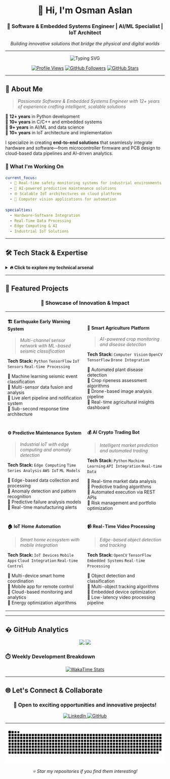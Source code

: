 <div align="center">

# 👋 Hi, I'm Osman Aslan

### 🚀 Software & Embedded Systems Engineer | AI/ML Specialist | IoT Architect

*Building innovative solutions that bridge the physical and digital worlds*

---

<p align="center">
  <img src="https://readme-typing-svg.demolab.com?font=Fira+Code&duration=3000&pause=1000&color=2196F3&center=true&vCenter=true&multiline=true&width=800&height=100&lines=12%2B+Years+in+Python+%7C+10%2B+Years+in+C%2FC%2B%2B;AI%2FML+%7C+IoT+%7C+Embedded+Systems;Real-Time+Data+Processing+%7C+Cloud+Architecture" alt="Typing SVG" />
</p>

[![Profile Views](https://komarev.com/ghpvc/?username=oaslananka&color=blue&style=flat-square&label=Profile+Views)](https://github.com/oaslananka)
[![GitHub Followers](https://img.shields.io/github/followers/oaslananka?label=Followers&style=flat-square&color=blue)](https://github.com/oaslananka)
[![GitHub Stars](https://img.shields.io/github/stars/oaslananka?label=Stars&style=flat-square&color=yellow)](https://github.com/oaslananka?tab=stars)

</div>

---

## 🎯 About Me

> *Passionate Software & Embedded Systems Engineer with 12+ years of experience crafting intelligent, scalable solutions*

🔹 **12+ years** in Python development  
🔹 **10+ years** in C/C++ and embedded systems  
🔹 **9+ years** in AI/ML and data science  
🔹 **10+ years** in IoT architecture and implementation  

I specialize in creating **end-to-end solutions** that seamlessly integrate hardware and software—from microcontroller firmware and PCB design to cloud-based data pipelines and AI-driven analytics.

### 🌟 What I'm Working On

```yaml
current_focus:
  - 🔭 Real-time safety monitoring systems for industrial environments
  - 🧠 AI-powered predictive maintenance solutions
  - 🌐 Scalable IoT architectures on cloud platforms
  - 📱 Computer vision applications for automation

specialties:
  - Hardware-Software Integration
  - Real-Time Data Processing
  - Edge Computing & AI
  - Industrial IoT Solutions
```

---

## 🛠️ Tech Stack & Expertise

<details>
<summary><b>🔥 Click to explore my technical arsenal</b></summary>

### 💻 Programming Languages
<p align="left">
<img src="https://skillicons.dev/icons?i=python,cpp,cs,javascript,kotlin,go,bash,postgresql" />
</p>

### ☁️ Cloud & DevOps
<p align="left">
<img src="https://skillicons.dev/icons?i=aws,azure,docker,kubernetes,terraform,jenkins,ansible,linux" />
</p>

### � AI/ML & Data Science
<p align="left">
<img src="https://skillicons.dev/icons?i=tensorflow,pytorch,opencv" />
<img src="https://img.shields.io/badge/Scikit--learn-F7931E?style=for-the-badge&logo=scikit-learn&logoColor=white" />
<img src="https://img.shields.io/badge/NumPy-013243?style=for-the-badge&logo=numpy&logoColor=white" />
<img src="https://img.shields.io/badge/Pandas-150458?style=for-the-badge&logo=pandas&logoColor=white" />
<img src="https://img.shields.io/badge/OpenAI-00A3E0?style=for-the-badge&logo=openai&logoColor=white" />
<img src="https://img.shields.io/badge/Hugging%20Face-FD7A00?style=for-the-badge&logo=huggingface&logoColor=white" />
<img src="https://img.shields.io/badge/LangChain-FF4B00?style=for-the-badge&logo=langchain&logoColor=white" />
</p>

### 🔧 Embedded & Hardware
<p align="left">
<img src="https://img.shields.io/badge/ESP32-E7352C?style=for-the-badge&logo=espressif&logoColor=white" />
<img src="https://img.shields.io/badge/STM32-03234B?style=for-the-badge&logo=stmicroelectronics&logoColor=white" />
<img src="https://img.shields.io/badge/Arduino-00979D?style=for-the-badge&logo=arduino&logoColor=white" />
<img src="https://img.shields.io/badge/Raspberry%20Pi-A22846?style=for-the-badge&logo=raspberrypi&logoColor=white" />
<img src="https://img.shields.io/badge/PlatformIO-EE7C2B?style=for-the-badge&logo=platformio&logoColor=white" />
</p>

### 🗄️ Databases & Messaging
<p align="left">
<img src="https://skillicons.dev/icons?i=mongodb,postgresql,redis,kafka" />
<img src="https://img.shields.io/badge/InfluxDB-22A39F?style=for-the-badge&logo=influxdb&logoColor=white" />
<img src="https://img.shields.io/badge/RabbitMQ-FF6600?style=for-the-badge&logo=rabbitmq&logoColor=white" />
</p>

### 📊 Monitoring & Analytics
<p align="left">
<img src="https://skillicons.dev/icons?i=grafana,prometheus" />
<img src="https://img.shields.io/badge/Postman-FF6C37?style=for-the-badge&logo=postman&logoColor=white" />
<img src="https://img.shields.io/badge/pytest-0A9EDC?style=for-the-badge&logo=pytest&logoColor=white" />
</p>

</details>

---

## 🚀 Featured Projects

<div align="center">

### 🌟 Showcase of Innovation & Impact

</div>

<table>
<tr>
<td width="50%">

#### 🏗️ **Earthquake Early Warning System**
> *Multi-channel sensor network with ML-based seismic classification*

**Tech Stack:** `Python` `TensorFlow` `IoT Sensors` `Real-time Processing`

🔹 Machine learning seismic event classification  
🔹 Multi-sensor data fusion and analysis  
🔹 Live alert pipeline and notification system  
🔹 Sub-second response time architecture

</td>
<td width="50%">

#### 🌱 **Smart Agriculture Platform**
> *AI-powered crop monitoring and disease detection*

**Tech Stack:** `Computer Vision` `OpenCV` `TensorFlow` `Drone Integration`

🔹 Automated plant disease detection  
🔹 Crop ripeness assessment algorithms  
🔹 Drone-based image analysis pipeline  
🔹 Real-time agricultural insights dashboard

</td>
</tr>
<tr>
<td width="50%">

#### ⚙️ **Predictive Maintenance System**
> *Industrial IoT with edge computing and anomaly detection*

**Tech Stack:** `Edge Computing` `Time Series Analysis` `AWS IoT` `ML Models`

🔹 Edge-based data collection and processing  
🔹 Anomaly detection and pattern recognition  
🔹 Predictive failure analysis models  
🔹 Real-time manufacturing alerts

</td>
<td width="50%">

#### 💰 **AI Crypto Trading Bot**
> *Intelligent market prediction and automated trading*

**Tech Stack:** `Python` `Machine Learning` `API Integration` `Real-time Data`

🔹 Real-time market data analysis  
🔹 Predictive trading algorithms  
🔹 Automated execution via REST APIs  
🔹 Risk management and portfolio optimization

</td>
</tr>
<tr>
<td width="50%">

#### 🏠 **IoT Home Automation**
> *Smart home ecosystem with mobile integration*

**Tech Stack:** `IoT Devices` `Mobile Apps` `Cloud Integration` `Real-time Control`

🔹 Multi-device smart home coordination  
🔹 Mobile app for remote control  
🔹 Cloud-based monitoring and analytics  
🔹 Energy optimization algorithms

</td>
<td width="50%">

#### 📹 **Real-Time Video Processing**
> *Edge-based object detection and tracking*

**Tech Stack:** `OpenCV` `TensorFlow` `Embedded Systems` `Real-time Processing`

🔹 Object detection and classification  
🔹 Multi-object tracking algorithms  
🔹 Embedded device optimization  
🔹 Low-latency video processing pipeline

</td>
</tr>
</table>

---

## � GitHub Analytics

<div align="center">

<img width="49%" src="https://github-readme-stats.vercel.app/api?username=oaslananka&show_icons=true&theme=tokyonight&hide_border=true&count_private=true" />
<img width="49%" src="https://github-readme-streak-stats.herokuapp.com/?user=oaslananka&theme=tokyonight&hide_border=true" />


</div>

### ⏱️ Weekly Development Breakdown

<div align="center">

[![WakaTime Stats](https://wakatime.com/share/@oaslananka/a42cc969-88ac-45ca-a4b7-afba5bce83b4.png)](https://wakatime.com/@oaslananka)

</div>

---

## 🌐 Let's Connect & Collaborate

<div align="center">

### 🤝 Open to exciting opportunities and innovative projects!

<p align="center">
<a href="https://www.linkedin.com/in/oaslananka" target="_blank">
<img src="https://img.shields.io/badge/LinkedIn-0077B5?style=for-the-badge&logo=linkedin&logoColor=white" alt="LinkedIn"/>
</a>
<a href="https://github.com/oaslananka" target="_blank">
<img src="https://img.shields.io/badge/GitHub-100000?style=for-the-badge&logo=github&logoColor=white" alt="GitHub"/>
</a>
</p>

---

<img src="https://raw.githubusercontent.com/platane/snk/output/github-contribution-grid-snake-dark.svg" alt="Snake animation" />

<p align="center">
<i>⭐ Star my repositories if you find them interesting!</i>
</p>

</div>
